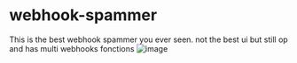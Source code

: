 # webhook-spammer
This is the best webhook spammer you ever seen. not the best ui but still op and has multi webhooks fonctions
![image](https://user-images.githubusercontent.com/126414939/227755410-2f740bbf-8cdc-4d67-a6b4-55287deeebea.png)

